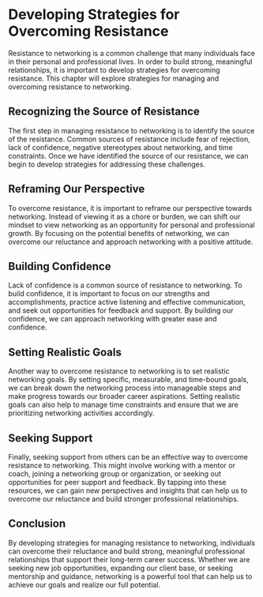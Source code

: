 Developing Strategies for Overcoming Resistance
=============================================================================================

Resistance to networking is a common challenge that many individuals face in their personal and professional lives. In order to build strong, meaningful relationships, it is important to develop strategies for overcoming resistance. This chapter will explore strategies for managing and overcoming resistance to networking.

Recognizing the Source of Resistance
------------------------------------

The first step in managing resistance to networking is to identify the source of the resistance. Common sources of resistance include fear of rejection, lack of confidence, negative stereotypes about networking, and time constraints. Once we have identified the source of our resistance, we can begin to develop strategies for addressing these challenges.

Reframing Our Perspective
-------------------------

To overcome resistance, it is important to reframe our perspective towards networking. Instead of viewing it as a chore or burden, we can shift our mindset to view networking as an opportunity for personal and professional growth. By focusing on the potential benefits of networking, we can overcome our reluctance and approach networking with a positive attitude.

Building Confidence
-------------------

Lack of confidence is a common source of resistance to networking. To build confidence, it is important to focus on our strengths and accomplishments, practice active listening and effective communication, and seek out opportunities for feedback and support. By building our confidence, we can approach networking with greater ease and confidence.

Setting Realistic Goals
-----------------------

Another way to overcome resistance to networking is to set realistic networking goals. By setting specific, measurable, and time-bound goals, we can break down the networking process into manageable steps and make progress towards our broader career aspirations. Setting realistic goals can also help to manage time constraints and ensure that we are prioritizing networking activities accordingly.

Seeking Support
---------------

Finally, seeking support from others can be an effective way to overcome resistance to networking. This might involve working with a mentor or coach, joining a networking group or organization, or seeking out opportunities for peer support and feedback. By tapping into these resources, we can gain new perspectives and insights that can help us to overcome our reluctance and build stronger professional relationships.

Conclusion
----------

By developing strategies for managing resistance to networking, individuals can overcome their reluctance and build strong, meaningful professional relationships that support their long-term career success. Whether we are seeking new job opportunities, expanding our client base, or seeking mentorship and guidance, networking is a powerful tool that can help us to achieve our goals and realize our full potential.
